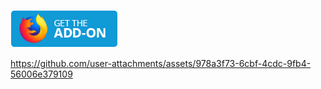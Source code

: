 [![](https://raw.githubusercontent.com/igorlogius/igorlogius/main/geFxAddon.png)](https://addons.mozilla.org/firefox/addon/open-temp-container/)

https://github.com/user-attachments/assets/978a3f73-6cbf-4cdc-9fb4-56006e379109
